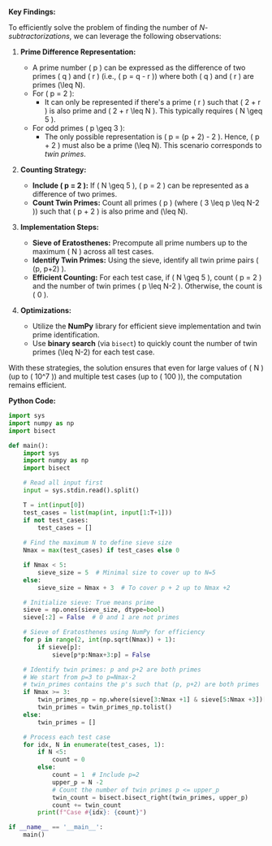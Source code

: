 **Key Findings:**

To efficiently solve the problem of finding the number of *$N$-subtractorizations*, we can leverage the following observations:

1. **Prime Difference Representation:**
   - A prime number \( p \) can be expressed as the difference of two primes \( q \) and \( r \) (i.e., \( p = q - r \)) where both \( q \) and \( r \) are primes \(\leq N\).
   - For \( p = 2 \):
     - It can only be represented if there's a prime \( r \) such that \( 2 + r \) is also prime and \( 2 + r \leq N \). This typically requires \( N \geq 5 \).
   - For odd primes \( p \geq 3 \):
     - The only possible representation is \( p = (p + 2) - 2 \). Hence, \( p + 2 \) must also be a prime \(\leq N\). This scenario corresponds to *twin primes*.

2. **Counting Strategy:**
   - **Include \( p = 2 \):** If \( N \geq 5 \), \( p = 2 \) can be represented as a difference of two primes.
   - **Count Twin Primes:** Count all primes \( p \) (where \( 3 \leq p \leq N-2 \)) such that \( p + 2 \) is also prime and \(\leq N\).

3. **Implementation Steps:**
   - **Sieve of Eratosthenes:** Precompute all prime numbers up to the maximum \( N \) across all test cases.
   - **Identify Twin Primes:** Using the sieve, identify all twin prime pairs \( (p, p+2) \).
   - **Efficient Counting:** For each test case, if \( N \geq 5 \), count \( p = 2 \) and the number of twin primes \( p \leq N-2 \). Otherwise, the count is \( 0 \).

4. **Optimizations:**
   - Utilize the **NumPy** library for efficient sieve implementation and twin prime identification.
   - Use **binary search** (via `bisect`) to quickly count the number of twin primes \(\leq N-2\) for each test case.

With these strategies, the solution ensures that even for large values of \( N \) (up to \( 10^7 \)) and multiple test cases (up to \( 100 \)), the computation remains efficient.

**Python Code:**

```python
import sys
import numpy as np
import bisect

def main():
    import sys
    import numpy as np
    import bisect

    # Read all input first
    input = sys.stdin.read().split()

    T = int(input[0])
    test_cases = list(map(int, input[1:T+1]))
    if not test_cases:
        test_cases = []
    
    # Find the maximum N to define sieve size
    Nmax = max(test_cases) if test_cases else 0

    if Nmax < 5:
        sieve_size = 5  # Minimal size to cover up to N=5
    else:
        sieve_size = Nmax + 3  # To cover p + 2 up to Nmax +2

    # Initialize sieve: True means prime
    sieve = np.ones(sieve_size, dtype=bool)
    sieve[:2] = False  # 0 and 1 are not primes

    # Sieve of Eratosthenes using NumPy for efficiency
    for p in range(2, int(np.sqrt(Nmax)) + 1):
        if sieve[p]:
            sieve[p*p:Nmax+3:p] = False

    # Identify twin primes: p and p+2 are both primes
    # We start from p=3 to p=Nmax-2
    # twin_primes contains the p's such that (p, p+2) are both primes
    if Nmax >= 3:
        twin_primes_np = np.where(sieve[3:Nmax +1] & sieve[5:Nmax +3])[0]
        twin_primes = twin_primes_np.tolist()
    else:
        twin_primes = []

    # Process each test case
    for idx, N in enumerate(test_cases, 1):
        if N <5:
            count = 0
        else:
            count = 1  # Include p=2
            upper_p = N -2
            # Count the number of twin primes p <= upper_p
            twin_count = bisect.bisect_right(twin_primes, upper_p)
            count += twin_count
        print(f"Case #{idx}: {count}")

if __name__ == '__main__':
    main()
```